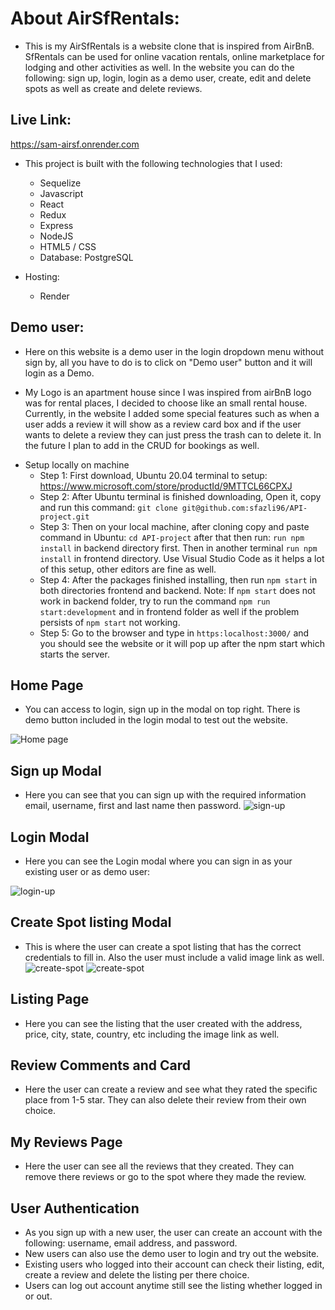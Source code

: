 # About AirSfRentals:
- This is my AirSfRentals is a website clone that is inspired from AirBnB. SfRentals can be used for online vacation rentals, online marketplace for lodging and other activities as well. In the website you can do the following: sign up, login, login as a demo user, create, edit and delete spots as well as create and delete reviews.

## Live Link:
https://sam-airsf.onrender.com

* This project is built with the following technologies that I used:
    - Sequelize
    - Javascript
    - React
    - Redux
    - Express
    - NodeJS
    - HTML5 / CSS
    - Database: PostgreSQL

* Hosting:
    - Render

## Demo user:
- Here on this website is a demo user in the login dropdown menu without sign by, all you have to do is to click on "Demo user" button and it will login as a Demo.

- My Logo is an apartment house since I was inspired from airBnB logo was for rental places, I decided to choose like an small rental house. Currently, in the website I added some special features such as when a user adds a review it will show as a review card box and if the user wants to delete a review they can just press the trash can to delete it. In the future I plan to add in the CRUD for bookings as well.

* Setup locally on machine
    - Step 1: First download, Ubuntu 20.04 terminal to setup: https://www.microsoft.com/store/productId/9MTTCL66CPXJ
    - Step 2: After Ubuntu terminal is finished downloading, Open it, copy and run this command: ```git clone git@github.com:sfazli96/API-project.git```
    - Step 3: Then on your local machine, after cloning copy and paste command in Ubuntu: ```cd API-project``` after that then run: ```run npm install``` in backend directory first. Then in another terminal ```run npm install``` in frontend directory. Use Visual Studio Code as it helps a lot of this setup, other editors are fine as well.
    - Step 4: After the packages finished installing, then run ```npm start``` in both directories frontend and backend.
    Note: If ```npm start``` does not work in backend folder, try to run the command ```npm run start:development``` and in frontend folder as well if the problem persists of ```npm start``` not working.
    - Step 5: Go to the browser and type in ```https:localhost:3000/``` and you should see the website or it will pop up after the npm start which starts the server.

## Home Page
- You can access to login, sign up in the modal on top right. There is demo button included in the login modal to test out the website.

![Home page](assets/homepage.PNG)

## Sign up Modal
- Here you can see that you can sign up with the required information email, username, first and last name then password.
![sign-up](assets/sign-up.PNG)


## Login Modal
- Here you can see the Login modal where you can sign in as your existing user or as demo user:

![login-up](assets/login.PNG)

## Create Spot listing Modal
- This is where the user can create a spot listing that has the correct credentials to fill in. Also the user must include a valid image link as well.
![create-spot](assets/add-spot.PNG)
![create-spot](assets/add-spot-2.PNG)

## Listing Page
- Here you can see the listing that the user created with the address, price, city, state, country, etc including the image link as well.


## Review Comments and Card
- Here the user can create a review and see what they rated the specific place from 1-5 star. They can also delete their review from their own choice.


## My Reviews Page
- Here the user can see all the reviews that they created. They can remove there reviews or go to the spot where they made the review.



## User Authentication
- As you sign up with a new user, the user can create an account with the following: username, email address, and password.
- New users can also use the demo user to login and try out the website.
- Existing users who logged into their account can check their listing, edit, create a review and delete the listing per there choice.
- Users can log out account anytime still see the listing whether logged in or out.
